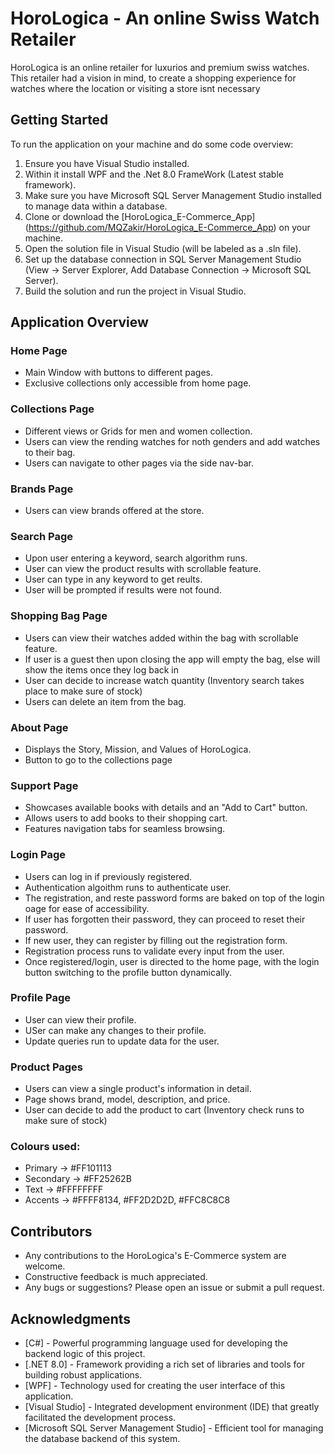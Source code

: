 # HoroLogica - An online Swiss Watch Retailer

HoroLogica is an online retailer for luxurios and premium swiss watches. This retailer had a vision in mind, to create a shopping experience
for watches where the location or visiting a store isnt necessary

## Getting Started

To run the application on your machine and do some code overview:

1. Ensure you have Visual Studio installed.
2. Within it install WPF and the .Net 8.0 FrameWork (Latest stable framework).
3. Make sure you have Microsoft SQL Server Management Studio installed to manage data within a database.
4. Clone or download the [HoroLogica_E-Commerce_App] (https://github.com/MQZakir/HoroLogica_E-Commerce_App) on your machine.
5. Open the solution file in Visual Studio (will be labeled as a .sln file).
6. Set up the database connection in SQL Server Management Studio
   (View -> Server Explorer, Add Database Connection -> Microsoft SQL Server).
7. Build the solution and run the project in Visual Studio.


## Application Overview

### Home Page

- Main Window with buttons to different pages.
- Exclusive collections only accessible from home page.

### Collections Page

- Different views or Grids for men and women collection.
- Users can view the rending watches for noth genders and add watches to their bag.
- Users can navigate to other pages via the side nav-bar.

### Brands Page

- Users can view brands offered at the store.

### Search Page

- Upon user entering a keyword, search algorithm runs.
- User can view the product results with scrollable feature.
- User can type in any keyword to get reults.
- User will be prompted if results were not found.

### Shopping Bag Page

- Users can view their watches added within the bag with scrollable feature.
- If user is a guest then upon closing the app will empty the bag, else will show the items once they log back in
- User can decide to increase watch quantity (Inventory search takes place to make sure of stock)
- Users can delete an item from the bag.

### About Page

- Displays the Story, Mission, and Values of HoroLogica.
- Button to go to the collections page

### Support Page

- Showcases available books with details and an "Add to Cart" button.
- Allows users to add books to their shopping cart.
- Features navigation tabs for seamless browsing.

### Login Page

- Users can log in if previously registered.
- Authentication algoithm runs to authenticate user.
- The registration, and reste password forms are baked on top of the login oage for ease of accessibility.
- If user has forgotten their password, they can proceed to reset their password.
- If new user, they can register by filling out the registration form.
- Registration process runs to validate every input from the user.
- Once registered/login, user is directed to the home page, with the login button switching to the profile button dynamically.

### Profile Page

- User can view their profile.
- USer can make any changes to their profile.
- Update queries run to update data for the user.

### Product Pages
- Users can view a single product's information in detail.
- Page shows brand, model, description, and price.
- User can decide to add the product to cart (Inventory check runs to make sure of stock)

### Colours used: 
- Primary -> #FF101113
- Secondary -> #FF25262B
- Text -> #FFFFFFFF
- Accents -> #FFFF8134, #FF2D2D2D, #FFC8C8C8


## Contributors

- Any contributions to the HoroLogica's E-Commerce system are welcome.
- Constructive feedback is much appreciated.
- Any bugs or suggestions? Please open an issue or submit a pull request.

## Acknowledgments

- [C#] - Powerful programming language used for developing the backend logic of this project.
- [.NET 8.0] - Framework providing a rich set of libraries and tools for building robust applications.
- [WPF] - Technology used for creating the user interface of this application.
- [Visual Studio] - Integrated development environment (IDE) that greatly facilitated the development process.
- [Microsoft SQL Server Management Studio] - Efficient tool for managing the database backend of this system.
 
